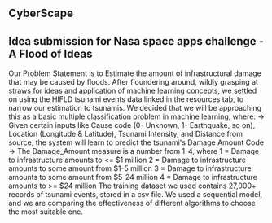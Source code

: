 CyberScape
---------------
Idea submission for Nasa space apps challenge - A Flood of Ideas
---------------
Our Problem Statement is to Estimate the amount of infrastructural damage that may be caused by floods.
After floundering around, wildly grasping at straws for ideas and application of machine learning concepts, we settled on using the HIFLD tsunami events data linked in the resources tab, to narrow our estimation to tsunamis.
We decided that we will be approaching this as a basic multiple classification problem in machine learning, where:
  -> Given certain inputs like Cause code (0- Unknown, 1- Earthquake, so on), Location (Longitude & Latitude), Tsunami Intensity, and Distance from source, the system will learn
     to predict the tsunami's Damage Amount Code
  -> The Damage_Amount measure is a number from 1-4, where 1 = Damage to infrastructure amounts to <= $1 million 
                                                           2 = Damage to infrastructure amounts to some amount from $1-5 million 
                                                           3 = Damage to infrastructure amounts to some amount from $5-24 million
                                                           4 = Damage to infrastructure amounts to >= $24 million 
The training dataset we used contains 27,000+ records of tsunami events, stored in a csv file. We used a sequential model, and we are comparing the effectiveness of different algorithms to choose the most suitable one.
